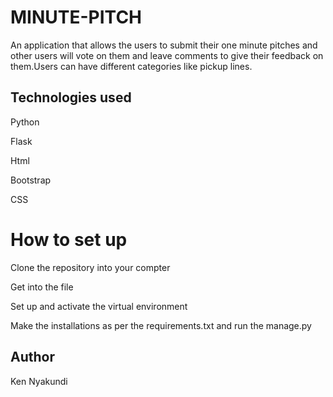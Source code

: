 # MINUTE-PITCH

An application that allows the users to submit their one minute pitches and other users will vote on them and leave comments to give their feedback on them.Users can have different categories like pickup lines.

## Technologies used

Python

Flask

Html

Bootstrap

CSS

# How to set up

Clone the repository into your compter

Get into the file

Set up and activate the virtual environment 

Make the installations as per the requirements.txt and run the manage.py

## Author

Ken Nyakundi


